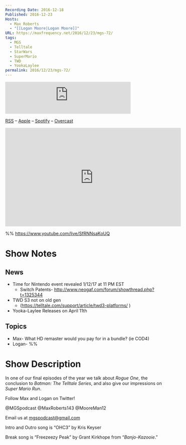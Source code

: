 ```yaml
---
Recording Date: 2016-12-18
Published: 2016-12-23
Hosts:
  - Max Roberts
  - "[[Logan Moore|Logan Moore]]"
URL: https://maxfrequency.net/2016/12/23/mgs-72/
tags:
  - MGS
  - Telltale
  - StarWars
  - SuperMario
  - TWD
  - YookaLaylee
permalink: 2016/12/23/mgs-72/
---
```

<iframe src="https://podcasters.spotify.com/pod/show/millennialgamingspeak/embed/episodes/Episode-72-Twas-The-Episode-Before-Christmas-e1adhsg/a-a6ts448" height="102px" width="400px" frameborder="0" scrolling="no"></iframe>

[RSS](https://anchor.fm/s/74aa3858/podcast/rss) – [Apple](https://podcasts.apple.com/us/podcast/episode-3-gdc-wrap-up/id1000915981?i=1000542222515) – [Spotify](https://open.spotify.com/episode/7wePXT4Bt22LWifVLx3n8y) – [Overcast](https://overcast.fm/+EtIgeWxEU)

<div class=iframe-container>
<iframe width="560" height="315" src="https://www.youtube-nocookie.com/embed/SfRNNsaKoUQ?si=wePQyZEfL-ez_8Bd" title="YouTube video player" frameborder="0" allow="accelerometer; autoplay; clipboard-write; encrypted-media; gyroscope; picture-in-picture; web-share" allowfullscreen></iframe>
</div>

%%
https://www.youtube.com/live/SfRNNsaKoUQ

# Show Notes

## News

- Time for Nintendo event revealed 1/12/17 at 11 PM EST
	- Switch Patents- http://www.neogaf.com/forum/showthread.php?t=1325344 
- TWD S3 not on old gen 
	- (https://telltale.com/support/article/twd3-platforms/ )
- Yooka-Laylee Releases on April 11th
## Topics

- Max- What HD remaster would you pay for in a bundle? (ie COD4)
- Logan- %%
# Show Description

In one of our final episodes of the year we talk about *Rogue One*, the conclusion to *Batman: The Telltale Series*, and also give our impressions on *Super Mario Run*.

Follow Max and Logan on Twitter!

@MGSpodcast
@MaxRoberts143
@MooreMan12

Email us at mgspodcast@gmail.com

Intro and Outro song is “OHC3” by Kris Keyser

Break song is “Freezeezy Peak” by Grant Kirkhope from “*Banjo-Kazooie*.”